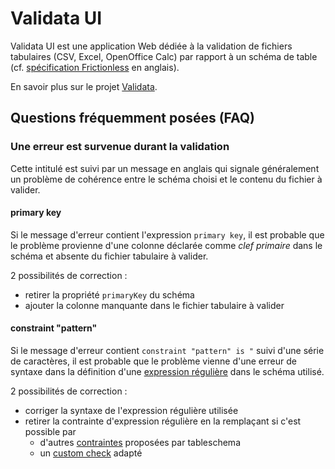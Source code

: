 # Validata UI

Validata UI est une application Web dédiée à la validation de fichiers tabulaires (CSV, Excel, OpenOffice Calc) par rapport à un schéma de table (cf. [spécification Frictionless](https://specs.frictionlessdata.io/table-schema/) en anglais).

En savoir plus sur le projet [Validata](https://validata.fr/doku.php "Voir le site officiel").

## Questions fréquemment posées (FAQ)

### Une erreur est survenue durant la validation

Cette intitulé est suivi par un message en anglais qui signale généralement un problème de cohérence entre le schéma choisi et le contenu du fichier à valider.

#### primary key

Si le message d'erreur contient l'expression `primary key`, il est probable que le problème provienne d'une colonne déclarée comme _clef primaire_ dans le schéma et absente du fichier tabulaire à valider.

2 possibilités de correction :

- retirer la propriété `primaryKey` du schéma
- ajouter la colonne manquante dans le fichier tabulaire à valider

#### constraint "pattern"

Si le message d'erreur contient `constraint "pattern" is "` suivi d'une série de caractères, il est probable que le problème vienne d'une erreur de syntaxe dans la définition d'une [expression régulière](https://fr.wikipedia.org/wiki/Expression_r%C3%A9guli%C3%A8re "page Wikipedia") dans le schéma utilisé.

2 possibilités de correction :

- corriger la syntaxe de l'expression régulière utilisée
- retirer la contrainte d'expression régulière en la remplaçant si c'est possible par
  - d'autres [contraintes](https://specs.frictionlessdata.io/table-schema/#constraints "Documentation TableSchema") proposées par tableschema
  - un [custom check](https://gitlab.com/validata-table/validata-core/-/blob/master/validata_core/custom_checks/README.md "Documentation Validata") adapté
